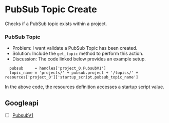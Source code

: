 # PubSub Topic Create

Checks if a PubSub topic exists within a project.

### PubSub Topic

* Problem: I want validate a PubSub Topic has been created.
* Solution: Include the `get_topic` method to perform this action.
* Discussion: The code linked below provides an example setup.

```
  pubsub     = handles['project_0.PubsubV1']
  topic_name = 'projects/' + pubsub.project + '/topics/' + resources['project_0']['startup_script.pubsub_topic_name']
```

In the above code, the resources definition accesses a startup script value.

## Googleapi 

-[ ] [PubsubV1](https://googleapis.dev/ruby/google-api-client/latest/Google/Apis/PubsubV1.html) 

